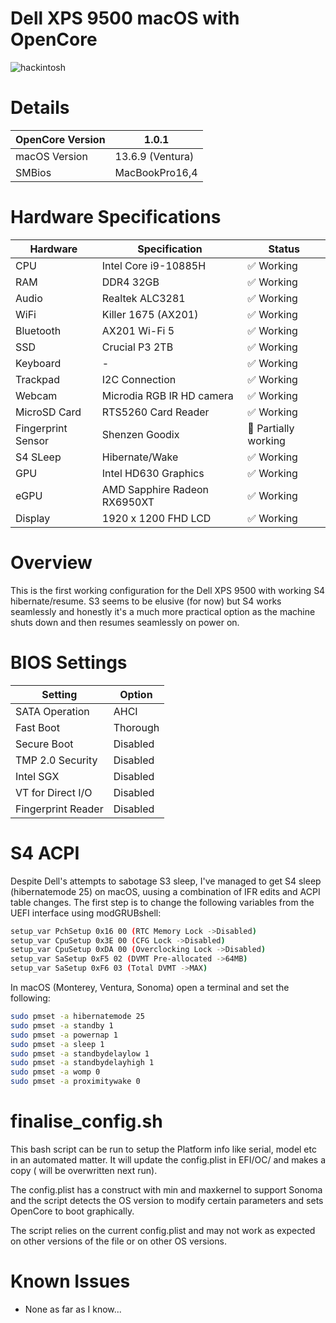 # Dell XPS 9500 macOS with OpenCore

![hackintosh](./screenshot.png)

# Details

| OpenCore Version | 1.0.1 |
| --- | --- |
| macOS Version | 13.6.9 (Ventura) |
| SMBios | MacBookPro16,4 |

# Hardware Specifications

| Hardware | Specification | Status |
| --- | --- | --- |
| CPU | Intel Core i9-10885H | ✅ Working |
| RAM | DDR4 32GB | ✅ Working |
| Audio | Realtek ALC3281 | ✅ Working |
| WiFi | Killer 1675 (AX201) | ✅ Working |
| Bluetooth | AX201 Wi-Fi 5 | ✅ Working |
| SSD | Crucial P3 2TB | ✅ Working |
| Keyboard | - | ✅ Working |
| Trackpad | I2C Connection | ✅ Working |
| Webcam | Microdia RGB IR HD camera | ✅ Working |
| MicroSD Card | RTS5260 Card Reader | ✅ Working |
| Fingerprint Sensor | Shenzen Goodix | 🔶 Partially working |
| S4 SLeep | Hibernate/Wake | ✅ Working |
| GPU | Intel HD630 Graphics | ✅ Working |
| eGPU | AMD Sapphire Radeon RX6950XT | ✅ Working |
| Display | 1920 x 1200 FHD LCD | ✅ Working |

# Overview

This is the first working configuration for the Dell XPS 9500 with working S4 hibernate/resume. S3 seems to be elusive (for now) but S4 works seamlessly and honestly it's a much more practical option as the machine shuts down and then resumes seamlessly on power on.

# BIOS Settings

| Setting | Option |
| --- | --- |
| SATA Operation | AHCI |
| Fast Boot | Thorough |
| Secure Boot | Disabled |
| TMP 2.0 Security | Disabled |
| Intel SGX | Disabled |
| VT for Direct I/O | Disabled |
| Fingerprint Reader | Disabled |

# S4 ACPI
Despite Dell's attempts to sabotage S3 sleep, I've managed to get S4 sleep 
(hibernatemode 25) on macOS, uusing a combination of IFR edits 
and ACPI table changes. The first step is to change the following 
variables from the UEFI interface using modGRUBshell:

```bash
setup_var PchSetup 0x16 00 (RTC Memory Lock ->Disabled)
setup_var CpuSetup 0x3E 00 (CFG Lock ->Disabled)
setup_var CpuSetup 0xDA 00 (Overclocking Lock ->Disabled)
setup_var SaSetup 0xF5 02 (DVMT Pre-allocated ->64MB)
setup_var SaSetup 0xF6 03 (Total DVMT ->MAX)
```

In macOS (Monterey, Ventura, Sonoma) open a terminal and set the following:

```bash
sudo pmset -a hibernatemode 25
sudo pmset -a standby 1
sudo pmset -a powernap 1
sudo pmset -a sleep 1
sudo pmset -a standbydelaylow 1
sudo pmset -a standbydelayhigh 1
sudo pmset -a womp 0
sudo pmset -a proximitywake 0
```

# finalise_config.sh
This bash script can be run to setup the Platform info like serial, model etc in an automated matter.
It will update the config.plist in EFI/OC/ and makes a copy ( will be overwritten next run).

The config.plist has a construct with min and maxkernel to support Sonoma and the script detects the OS version to modify certain parameters and sets OpenCore to boot graphically.

The script relies on the current config.plist and may not work as expected on other versions of the file or on other OS versions.

# Known Issues

- None as far as I know...

